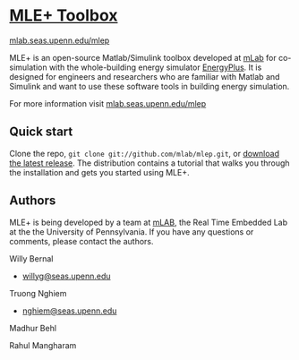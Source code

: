 [MLE+ Toolbox](http://mlab.seas.upenn.edu/mlep) 
=================
[mlab.seas.upenn.edu/mlep](http://mlab.seas.upenn.edu/mlep)

MLE+ is an open-source Matlab/Simulink toolbox developed at [mLab](http://mlab.seas.upenn.edu) for co-simulation with the
whole-building energy simulator [EnergyPlus](http://apps1.eere.energy.gov/buildings/energyplus/). It is designed for engineers
and researchers who are familiar with Matlab and Simulink and want to use
these software tools in building energy simulation.

For more information visit [mlab.seas.upenn.edu/mlep](http://mlab.seas.upenn.edu/mlep)



Quick start
-----------


Clone the repo, `git clone git://github.com/mlab/mlep.git`, or [download the latest release](https://github.com/mlab/mlep/zipball/master).
The distribution contains a tutorial that walks you through the installation and gets you started using MLE+. 



Authors
-----------

MLE+ is being developed by a team at [mLAB](http://mlab.seas.upenn.edu/), the Real Time Embedded Lab at the the University of Pennsylvania. 
If you have any questions or comments, please contact the authors. 

Willy Bernal 
- willyg@seas.upenn.edu

Truong Nghiem
- nghiem@seas.upenn.edu

Madhur Behl

Rahul Mangharam






